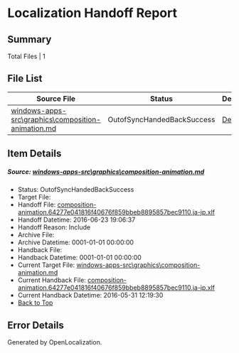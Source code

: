# <a name='report-top'></a> Localization Handoff Report

## Summary
 Total Files | 1

## File List
 Source File | Status | Details 
 ----------- | ------ | ------- 
 [windows-apps-src\graphics\composition-animation.md](https://github.com/Microsoft/windows-apps/blob/62f0ea80940ff862d26feaa063414d95b048f685/windows-apps-src/graphics/composition-animation.md) | OutofSyncHandedBackSuccess | [Details](#e0088692b9de10c188f15b85b1f20b98cc1135172648)

## Item Details
##### <a name='e0088692b9de10c188f15b85b1f20b98cc1135172648'></a> Source: [windows-apps-src\graphics\composition-animation.md](https://github.com/Microsoft/windows-apps/blob/62f0ea80940ff862d26feaa063414d95b048f685/windows-apps-src/graphics/composition-animation.md)
* Status: OutofSyncHandedBackSuccess
* Target File: 
* Handoff File: [composition-animation.64277e041816f40676f859bbeb8895857bec9110.ja-jp.xlf](https://github.com/Microsoft/WDG.handoff/blob/0420b1f8b722ed30301fde3e2a3e55796245b7ca/ol-handoff/Microsoft/windows-apps.ja-jp/master/composition-animation.64277e041816f40676f859bbeb8895857bec9110.ja-jp.xlf)
* Handoff Datetime: 2016-06-23 19:06:37
* Handoff Reason: Include
* Archive File: 
* Archive Datetime: 0001-01-01 00:00:00
* Handback File: 
* Handback Datetime: 0001-01-01 00:00:00
* Current Target File: [windows-apps-src\graphics\composition-animation.md](https://github.com/Microsoft/windows-apps.ja-jp/blob/846e73c8aab5d5c623774cf374dd173574bd5761/windows-apps-src/graphics/composition-animation.md)
* Current Handback File: [composition-animation.64277e041816f40676f859bbeb8895857bec9110.ja-jp.xlf](https://github.com/Microsoft/WDG.handback/blob/29e104438bce4bfab3f3d4ed4b83ff0bfb8c6870/ol-handback/Microsoft/windows-apps.ja-jp/master/composition-animation.64277e041816f40676f859bbeb8895857bec9110.ja-jp.xlf)
* Current Handback Datetime: 2016-05-31 12:19:30
* [Back to Top](#report-top)


## Error Details

Generated by OpenLocalization.
